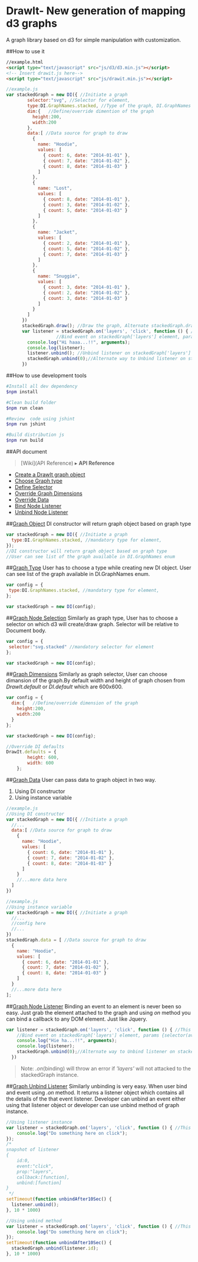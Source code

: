 # DrawIt- New generation of mapping d3 graphs
A graph library based on d3 for simple manipulation with customization.

##How to use it
```html
//example.html
<script type="text/javascript" src="js/d3/d3.min.js"></script>
<!-- Insert drawit.js here-->
<script type="text/javascript" src="js/drawit.min.js"></script>
```
```js
//example.js
var stackedGraph = new DI({ //Initiate a graph
        selector:"svg", //Selector for element,
        type:DI.GraphNames.stacked, //Type of the graph, DI.GraphNames contains list of the graph enum
        dim:{   //Define/override dimention of the graph
          height:200,
          width:200
        },
        data:[ //Data source for graph to draw
          {
            name: "Hoodie",
            values: [
              { count: 6, date: "2014-01-01" },
              { count: 7, date: "2014-01-02" },
              { count: 8, date: "2014-01-03" }
            ]
          },
          {
            name: "Lost",
            values: [
              { count: 8, date: "2014-01-01" },
              { count: 3, date: "2014-01-02" },
              { count: 5, date: "2014-01-03" }
            ]
          },
          {
            name: "Jacket",
            values: [
              { count: 2, date: "2014-01-01" },
              { count: 5, date: "2014-01-02" },
              { count: 7, date: "2014-01-03" }
            ]
          },
          {
            name: "Snuggie",
            values: [
              { count: 3, date: "2014-01-01" },
              { count: 2, date: "2014-01-02" },
              { count: 3, date: "2014-01-03" }
            ]
          }
        ]
      })
      stackedGraph.draw(); //Draw the graph, Alternate stackedGraph.draw(/*{data here}*/)
      var listener = stackedGraph.on('layers', 'click', function () { //This will return listener object
                   //Bind event on stackedGraph['layers'] element, params {selector(available in that graph), event, callback}
        console.log("Hi haaa...!!", arguments);
        console.log(listener);
        listener.unbind(); //Unbind listener on stackedGraph['layers'] element
        stackedGraph.unbind(0);//Alternate way to Unbind listener on stackedGraph['layers'] element, using listener id
      })
```
##How to use development tools
```bash
#Install all dev dependency
$npm install

#Clean build folder
$npm run clean

#Review  code using jshint
$npm run jshint

#Build distribution js
$npm run build
```
##API document
> [Wiki](API Reference) ▸ **API Reference** 


* [Create a DrawIt graph object](#graph-object) 
* [Choose Graph type](#graph-type)
* [Define Selector](#graph-node-selection)
* [Override Graph Dimensions](#graph-dimensions) 
* [Override Data](#graph-data) 
* [Bind Node Listener](#graph-node-listener) 
* [Unbind Node Listener](#graph-unbind-listener) 

##[Graph Object](#wiki)
DI constructor will return graph object based on graph type
```js
var stackedGraph = new DI({ //Initiate a graph
  type:DI.GraphNames.stacked, //mandatory type for element,
});
//DI constructor will return graph object based on graph type
//User can see list of the graph available in DI.GraphNames enum
```

##[Graph Type](#wiki)
User has to choose a type while creating new DI object. User can see list of the graph available in DI.GraphNames enum.
```js
var config = { 
 type:DI.GraphNames.stacked, //mandatory type for element,
};
```
```js
var stackedGraph = new DI(config);
```

##[Graph Node Selection](#wiki)
Similarly as graph type, User has to choose a selector on which d3 will create/draw graph. Selector will be relative to Document body.
```js
var config = { 
 selector:"svg.stacked" //mandatory selector for element
};
```
```js
var stackedGraph = new DI(config);
```

##[Graph Dimensions](#wiki) 
Similarly as graph selector, User can choose dimansion of the graph.By default width and height of graph chosen from *_DrawIt.default_* or *_DI.default_* which are 600x600. 
```js
var config = { 
  dim:{   //Define/override dimension of the graph
    height:200,
    width:200
  }
};
```
```js
var stackedGraph = new DI(config);
```
```js
//Override DI defaults
DrawIt.defaults = {
        height: 600,
        width: 600
    };
```

##[Graph Data](#wiki) 
User can pass data to graph object in two way. 

1. Using DI constructor
2. Using instance variable
```js
//example.js
//Using DI constructor
var stackedGraph = new DI({ //Initiate a graph
  //...
  data:[ //Data source for graph to draw
    {
      name: "Hoodie",
      values: [
        { count: 6, date: "2014-01-01" },
        { count: 7, date: "2014-01-02" },
        { count: 8, date: "2014-01-03" }
      ]
    }
    //...more data here
  ]
})
``` 
```js
//example.js
//Using instance variable
var stackedGraph = new DI({ //Initiate a graph
  //...
  //config here
  //...
})
stackedGraph.data = [ //Data source for graph to draw
  {
    name: "Hoodie",
    values: [
      { count: 6, date: "2014-01-01" },
      { count: 7, date: "2014-01-02" },
      { count: 8, date: "2014-01-03" }
    ]
  }
  //...more data here
];
```

##[Graph Node Listener](#wiki) 
Binding an event to an element is never been so easy. Just grab the element attached to the graph and using *_on_* method you can bind a callback to any DOM element. Just like Jquery.
```js
var listener = stackedGraph.on('layers', 'click', function () { //This will return listener object
    //Bind event on stackedGraph['layers'] element, params {selector(available in that graph), event, callback}
    console.log("Hie ha...!!", arguments);
    console.log(listener);
    stackedGraph.unbind(0);//Alternate way to Unbind listener on stackedGraph['layers'] element, using listener id
  })
```
>Note: *_.on_*(binding) will throw an error if _'layers'_ will not attacked to the stackedGraph instance.

##[Graph Unbind Listener](#wiki) 
Similarly unbinding is very easy. When user bind and event using *_.on_* method. It returns a listener object which contains all the details of the that event listener. Developer can unbind an event either using that listener object or developer can use unbind method of graph instance.
```js
//Using listener instance
var listener = stackedGraph.on('layers', 'click', function () { //This will return listener object
    console.log("Do something here on click");
});
/*
snapshot of listener
{
    id:0,
    event:"click",
    prop:"layers",
    callback:[function],
    unbind:[function]
}
 */
setTimeout(function unbindAfter10Sec() {
  listener.unbind();
}, 10 * 1000)
```
```js
//Using unbind method
var listener = stackedGraph.on('layers', 'click', function () { //This will return listener object
    console.log("Do something here on click");
});
setTimeout(function unbindAfter10Sec() {
  stackedGraph.unbind(listener.id);
}, 10 * 1000)
```
